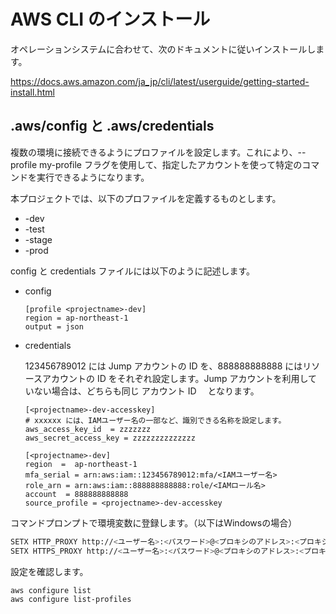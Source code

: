 # AWS CLI のインストール

オペレーションシステムに合わせて、次のドキュメントに従いインストールします。

https://docs.aws.amazon.com/ja_jp/cli/latest/userguide/getting-started-install.html

## .aws/config と .aws/credentials

複数の環境に接続できるようにプロファイルを設定します。これにより、--profile my-profile フラグを使用して、指定したアカウントを使って特定のコマンドを実行できるようになります。

本プロジェクトでは、以下のプロファイルを定義するものとします。

- <projectname>-dev
- <projectname>-test
- <projectname>-stage
- <projectname>-prod

config と credentials ファイルには以下のように記述します。

- config

    ```config
    [profile <projectname>-dev]
    region = ap-northeast-1
    output = json
    ```

- credentials

    123456789012 には Jump アカウントの ID を、888888888888 にはリソースアカウントの ID をそれぞれ設定します。Jump アカウントを利用していない場合は、どちらも同じ アカウント ID 　となります。

    ```credentials
    [<projectname>-dev-accesskey]
    # xxxxxx には、IAMユーザー名の一部など、識別できる名称を設定します。
    aws_access_key_id  = zzzzzzz
    aws_secret_access_key = zzzzzzzzzzzzzz

    [<projectname>-dev]
    region  =  ap-northeast-1
    mfa_serial = arn:aws:iam::123456789012:mfa/<IAMユーザー名>
    role_arn = arn:aws:iam::888888888888:role/<IAMロール名>
    account  = 888888888888
    source_profile = <projectname>-dev-accesskey
    ```

コマンドプロンプトで環境変数に登録します。（以下はWindowsの場合）

```sh
SETX HTTP_PROXY http://<ユーザー名>:<パスワード>@<プロキシのアドレス>:<プロキシのポート>
SETX HTTPS_PROXY http://<ユーザー名>:<パスワード>@<プロキシのアドレス>:<プロキシのポート>
```

設定を確認します。

```sh
aws configure list
aws configure list-profiles
```
